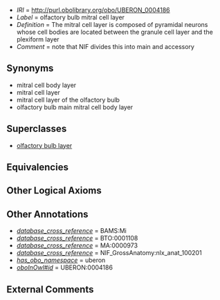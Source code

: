  * *IRI* = http://purl.obolibrary.org/obo/UBERON_0004186
 * *Label* = olfactory bulb mitral cell layer
 * *Definition* = The mitral cell layer is composed of pyramidal neurons whose cell bodies are located between the granule cell layer and the plexiform layer
 * *Comment* = note that NIF divides this into main and accessory

## Synonyms

 * mitral cell body layer
 * mitral cell layer
 * mitral cell layer of the olfactory bulb
 * olfactory bulb main mitral cell body layer

## Superclasses

 * [olfactory bulb layer](../../UBERON/01/UBERON_0004001.md)

## Equivalencies


## Other Logical Axioms


## Other Annotations

 * *[database_cross_reference](../../ef/oboInOwl#hasDbXref.md)* = BAMS:Mi
 * *[database_cross_reference](../../ef/oboInOwl#hasDbXref.md)* = BTO:0001108
 * *[database_cross_reference](../../ef/oboInOwl#hasDbXref.md)* = MA:0000973
 * *[database_cross_reference](../../ef/oboInOwl#hasDbXref.md)* = NIF_GrossAnatomy:nlx_anat_100201
 * *[has_obo_namespace](../../ce/oboInOwl#hasOBONamespace.md)* = uberon
 * *[oboInOwl#id](../../id/oboInOwl#id.md)* = UBERON:0004186

## External Comments

